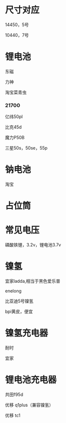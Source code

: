 # 尺寸对应

14450，5号

10440，7号



# 锂电池

东磁

力神

淘宝菜青虫

### 21700

亿纬50pl

比克45d

魔力P50B

三星50s，50se，55p



# 钠电池

淘宝



# 占位筒



# 常见电压

磷酸铁锂，3.2v，锂电池3.7v



# 镍氢

宜家ladda,相当于黑色爱乐普

enelong

比亚迪5号镍氢

bpi黄皮，便宜



# 镍氢充电器

耐时

宜家



# 锂电池充电器

共田f95d

优移 q1plus（兼容镍氢）

优移 tc1